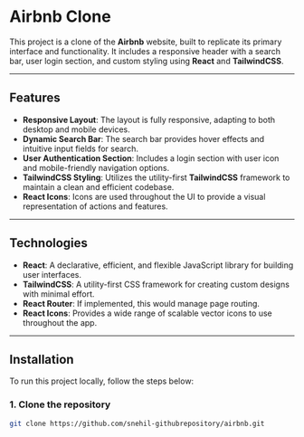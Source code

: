 # Airbnb Clone

This project is a clone of the **Airbnb** website, built to replicate its primary interface and functionality. It includes a responsive header with a search bar, user login section, and custom styling using **React** and **TailwindCSS**.

---

## Features

- **Responsive Layout**: The layout is fully responsive, adapting to both desktop and mobile devices.
- **Dynamic Search Bar**: The search bar provides hover effects and intuitive input fields for search.
- **User Authentication Section**: Includes a login section with user icon and mobile-friendly navigation options.
- **TailwindCSS Styling**: Utilizes the utility-first **TailwindCSS** framework to maintain a clean and efficient codebase.
- **React Icons**: Icons are used throughout the UI to provide a visual representation of actions and features.

---

## Technologies

- **React**: A declarative, efficient, and flexible JavaScript library for building user interfaces.
- **TailwindCSS**: A utility-first CSS framework for creating custom designs with minimal effort.
- **React Router**: If implemented, this would manage page routing.
- **React Icons**: Provides a wide range of scalable vector icons to use throughout the app.

---

## Installation

To run this project locally, follow the steps below:

### 1. Clone the repository

```bash
git clone https://github.com/snehil-githubrepository/airbnb.git
